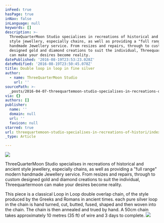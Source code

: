 ```yaml
---
inFeed: true
hasPage: true
inNav: false
inLanguage: null
keywords: []
description: >-
  ThreeQuarterMoon Studio specialises in recreations of historical and ancient
  style jewellery, especially chains, as well as providing a "full range" modern
  handmade Jewellery service. From resizes and repairs, through to custom
  designed gold and diamond creations to suit the individual, Threequartermoon
  can make your desires become reality.
datePublished: '2016-08-19T23:53:23.028Z'
dateModified: '2016-08-19T23:50:45.078Z'
title: Double loop in loop in fine silver
author:
  - name: ThreeQuarterMoon Studio
    url: ''
sourcePath: >-
  _posts/2016-04-07-threequartemoon-studio-specialises-in-recreations-of-histori.md
via: {}
authors: []
publisher:
  name: ''
  domain: null
  url: ''
  favicon: null
starred: true
url: threequartemoon-studio-specialises-in-recreations-of-histori/index.html
_type: Article

---
```

![](https://the-grid-user-content.s3-us-west-2.amazonaws.com/a3bdc0b3-ebd6-4491-8130-7e0e718ad0a5.jpg)

ThreeQuarterMoon Studio specialises in recreations of historical and ancient style jewellery, especially chains, as well as providing a "full range" modern handmade Jewellery service. From resizes and repairs, through to custom designed gold and diamond creations to suit the individual, Threequartermoon can make your desires become reality.

This piece is a classical Loop in Loop double overlap chain, of the style produced by the Greeks and Romans in ancient times. each pure silver loop in the chain is hand turned, cut, butted, fused, shaped and then woven into the chain. The chain is then annealed and trued by hand. A 50cm chain takes approximately 10 metres (35 ft) of wire and 3 days to complete.
![](https://the-grid-user-content.s3-us-west-2.amazonaws.com/aa4590da-0bed-46ca-8ad8-aaf3c8699273.jpg)